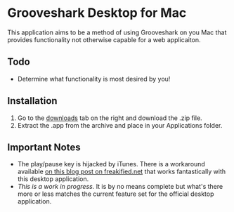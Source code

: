 # Grooveshark Desktop for Mac

This application aims to be a method of using Grooveshark on you Mac that provides functionality not otherwise capable for a web applicaiton.

## Todo

* Determine what functionality is most desired by you!

## Installation

1. Go to the [downloads](https://github.com/rich90usa/GSDesktopMac/downloads) tab on the right and download the .zip file.
2. Extract the .app from the archive and place in your Applications folder.

## Important Notes

* The play/pause key is hijacked by iTunes. There is a workaround available [on this blog post on freakified.net](http://www.freakified.net/tutorials/how-to-stop-itunes-from-opening-automatically-when-you-press-the-playpause-key-on-your-mac/) that works fantastically with this desktop application.
* _This is a work in progress._ It is by no means complete but what's there more or less matches the current feature set for the official desktop application.
